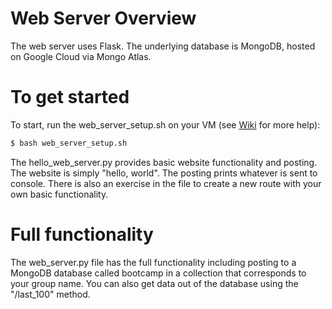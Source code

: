 # Web Server Overview
The web server uses Flask. The underlying database is MongoDB, hosted on Google Cloud via Mongo Atlas.

# To get started
To start, run the web_server_setup.sh on your VM (see [Wiki](https://github.com/runck014/iot_bootcamp/wiki/Setting-Up-VM-on-Google-Cloud) for more help):

```bash
$ bash web_server_setup.sh
```

The hello_web_server.py provides basic website functionality and posting. The website is simply "hello, world". The posting prints whatever is sent to console. There is also an exercise in the file to create a new route with your own basic functionality.

# Full functionality
The web_server.py file has the full functionality including posting to a MongoDB database called bootcamp in a collection that corresponds to your group name. You can also get data out of the database using the "/last_100" method.
